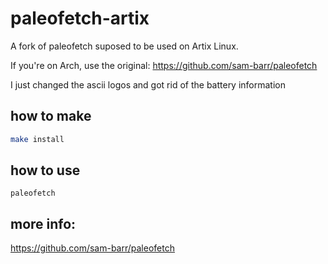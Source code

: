 # paleofetch-artix
A fork of paleofetch suposed to be used on Artix Linux.

If you're on Arch, use the original:
https://github.com/sam-barr/paleofetch


I just changed the ascii logos and got rid of the battery information

## how to make
````bash
make install
````

## how to use
````
paleofetch
````

## more info:
https://github.com/sam-barr/paleofetch
